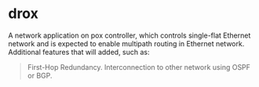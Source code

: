 # drox
A network application on pox controller, which controls single-flat Ethernet network and is expected to enable multipath routing in Ethernet network.
Additional features that will added, such as:
> First-Hop Redundancy.
> Interconnection to other network using OSPF or BGP.
